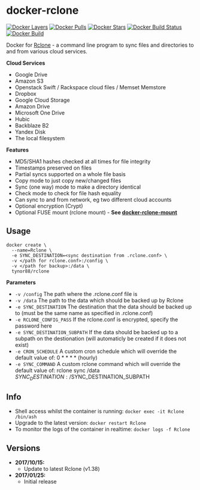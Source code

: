 [appurl]: https://rclone.org/
[microbadger]: https://microbadger.com/images/tynor88/rclone
[dockerstore]: https://store.docker.com/community/images/tynor88/rclone
[docker-rclone-mount]: https://github.com/tynor88/docker-rclone-mount

# docker-rclone
[![Docker Layers](https://images.microbadger.com/badges/image/tynor88/rclone.svg)][microbadger]
[![Docker Pulls](https://img.shields.io/docker/pulls/tynor88/rclone.svg)][dockerstore]
[![Docker Stars](https://img.shields.io/docker/stars/tynor88/rclone.svg)][dockerstore]
[![Docker Build Status](https://img.shields.io/docker/build/tynor88/rclone.svg)][dockerstore]
[![Docker Build](https://img.shields.io/docker/automated/tynor88/rclone.svg)][dockerstore]

Docker for [Rclone][appurl] - a command line program to sync files and directories to and from various cloud services.

**Cloud Services**
* Google Drive
* Amazon S3
* Openstack Swift / Rackspace cloud files / Memset Memstore
* Dropbox
* Google Cloud Storage
* Amazon Drive
* Microsoft One Drive
* Hubic
* Backblaze B2
* Yandex Disk
* The local filesystem

**Features**

* MD5/SHA1 hashes checked at all times for file integrity
* Timestamps preserved on files
* Partial syncs supported on a whole file basis
* Copy mode to just copy new/changed files
* Sync (one way) mode to make a directory identical
* Check mode to check for file hash equality
* Can sync to and from network, eg two different cloud accounts
* Optional encryption (Crypt)
* Optional FUSE mount (rclone mount) - **See [docker-rclone-mount][docker-rclone-mount]**

## Usage

```
docker create \
  --name=Rclone \
  -e SYNC_DESTINATION=<sync destination from .rclone.conf> \
  -v </path for rclone.conf>:/config \
  -v </path for backup>:/data \
  tynor88/rclone
```

**Parameters**

* `-v /config` The path where the .rclone.conf file is
* `-v /data` The path to the data which should be backed up by Rclone
* `-e SYNC_DESTINATION` The destination that the data should be backed up to (must be the same name as specified in .rclone.conf)
* `-e RCLONE_CONFIG_PASS` If the rclone.conf is encrypted, specify the password here
* `-e SYNC_DESTINATION_SUBPATH` If the data should be backed up to a subpath on the destionation (will automaticly be created if it does not exist)
* `-e CRON_SCHEDULE` A custom cron schedule which will override the default value of: 0 * * * * (hourly)
* `-e SYNC_COMMAND` A custom rclone command which will override the default value of: rclone sync /data $SYNC_DESTINATION:/$SYNC_DESTINATION_SUBPATH


## Info

* Shell access whilst the container is running: `docker exec -it Rclone /bin/ash`
* Upgrade to the latest version: `docker restart Rclone`
* To monitor the logs of the container in realtime: `docker logs -f Rclone`

## Versions

+ **2017/10/15:**
  * Update to latest Rclone (v1.38)
+ **2017/01/25:**
  * Initial release
